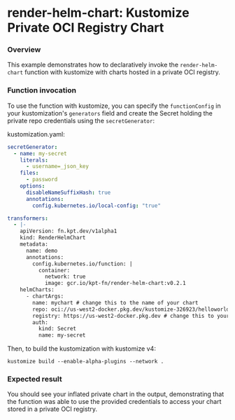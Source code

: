 # render-helm-chart: Kustomize Private OCI Registry Chart

### Overview

This example demonstrates how to declaratively invoke the `render-helm-chart`
function with kustomize with charts hosted in a private OCI registry.

### Function invocation

To use the function with kustomize, you can specify the `functionConfig`
in your kustomization's `generators` field and create the Secret holding
the private repo credentials using the `secretGenerator`:

kustomization.yaml:
```yaml
secretGenerator:
  - name: my-secret
    literals:
      - username=_json_key
    files:
      - password
    options:
      disableNameSuffixHash: true
      annotations:
        config.kubernetes.io/local-config: "true"

transformers:
  - |-
    apiVersion: fn.kpt.dev/v1alpha1
    kind: RenderHelmChart
    metadata:
      name: demo
      annotations:
        config.kubernetes.io/function: |
          container:
            network: true
            image: gcr.io/kpt-fn/render-helm-chart:v0.2.1
    helmCharts:
      - chartArgs:
        name: mychart # change this to the name of your chart
        repo: oci://us-west2-docker.pkg.dev/kustomize-326923/helloworld-chart # change this to your private OCI repo
        registry: https://us-west2-docker.pkg.dev # change this to your OCI registry
        auth:
          kind: Secret
          name: my-secret
```

Then, to build the kustomization with kustomize v4:

```shell
kustomize build --enable-alpha-plugins --network .
```

### Expected result

You should see your inflated private chart in the output, demonstrating that the function was able to
use the provided credentials to access your chart stored in a private OCI registry.
